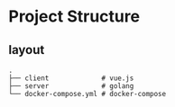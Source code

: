 # Project Structure

## layout
```
.
├── client             # vue.js  
├── server             # golang
└── docker-compose.yml # docker-compose
```
